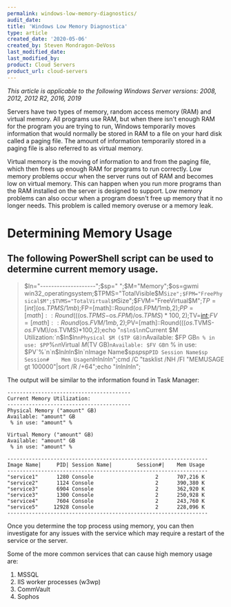 ```yaml
---
permalink: windows-low-memory-diagnostics/
audit_date:
title: 'Windows Low Memory Diagnostica'
type: article
created_date: '2020-05-06'
created_by: Steven Mondragon-DeVoss
last_modified_date:
last_modified_by:
product: Cloud Servers
product_url: cloud-servers
---
```


*This article is applicable to the following Windows Server versions: 2008, 2012, 2012 R2, 2016, 2019*

Servers have two types of memory, random access memory (RAM) and virtual memory. All programs use RAM, but when there isn't enough RAM for the program you are trying to run, Windows temporarily moves information that would normally be stored in RAM to a file on your hard disk called a paging file. The amount of information temporarily stored in a paging file is also referred to as virtual memory. 

Virtual memory is the moving of information to and from the paging file, which then frees up enough RAM for programs to run correctly. Low memory problems occur when the server runs out of RAM and becomes low on virtual memory. This can happen when you run more programs than the RAM installed on the server is designed to support. Low memory problems can also occur when a program doesn't free up memory that it no longer needs. This problem is called memory overuse or a memory leak.

# Determining Memory Usage

## The following PowerShell script can be used to determine current memory usage.

> $ln="--------------------";$sp="       ";$M="Memory";$os=gwmi win32_operatingsystem;$TPMS="TotalVisible$M`Size";$FPM="FreePhysical$M";$TVMS="TotalVirtual$M`Size";$FVM="FreeVirtual$M";$TP=[int]($os.$TPMS/1mb);$FP=[math]::Round($os.$FPM/1mb,2);$PP=[math]::Round((($os.$TPMS-$os.$FPM)/$os.$TPMS)*100,2);$TV=[int]($os.$TVMS/1mb);$FV=[math]::Round($os.$FVM/1mb,2);$PV=[math]::Round((($os.$TVMS-$os.$FVM)/$os.$TVMS)*100,2);echo "`n$ln$ln`nCurrent $M Utilization:`n$ln$ln`nPhysical $M ($TP GB)`nAvailable: $FP GB`n % in use: $PP`%`n`nVirtual $M ($TV GB)`nAvailable: $FV GB`n % in use: $PV`%`n`n$ln$ln$ln$ln`nImage Name$sp$sp$sp`PID Session Name$sp Session#    Mem Usage`n$ln$ln$ln$ln";cmd /C "tasklist /NH /FI "MEMUSAGE gt 100000"|sort /R /+64";echo "$ln$ln$ln$ln";

The output will be similar to the information found in Task Manager:
~~~
----------------------------------------
Current Memory Utilization:
----------------------------------------
Physical Memory ("amount" GB)
Available: "amount" GB
 % in use: "amount" %

Virtual Memory ("amount" GB)
Available: "amount" GB
 % in use: "amount" %

-----------------------------------------------------------------
Image Name|     PID| Session Name|        Session#|    Mem Usage
-----------------------------------------------------------------
"service1"      1280 Console                    2      707,216 K
"service2"      1124 Console                    2      390,380 K
"service3"      6904 Console                    2      362,920 K
"service3"      1300 Console                    2      250,928 K
"service4"      7604 Console                    2      243,760 K
"service5"     12928 Console                    2      228,096 K
-----------------------------------------------------------------
~~~

Once you determine the top process using memory, you can then investigate for any issues with the service which may require a restart of the service or the server.

Some of the more common services that can cause high memory usage are:
1. MSSQL
2. IIS worker processes (w3wp)
3. CommVault
4. Sophos
